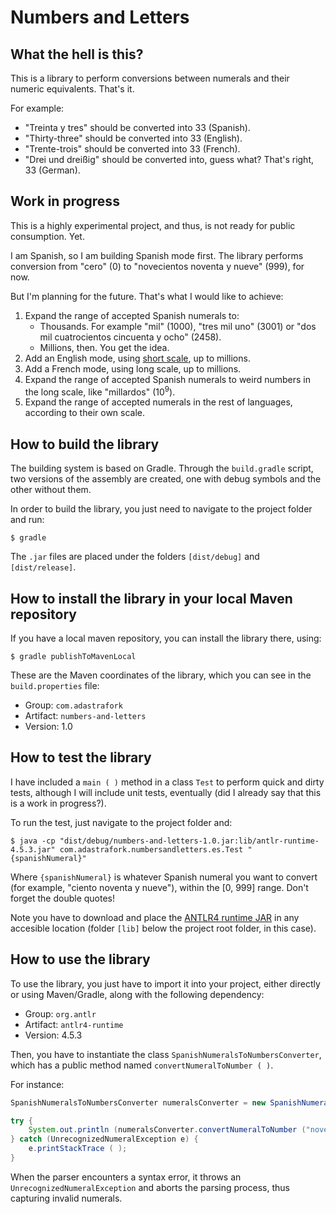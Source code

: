# Numbers and Letters

## What the hell is this?

This is a library to perform conversions between numerals and their numeric equivalents. That's it.

For example:

* "Treinta y tres" should be converted into 33 (Spanish).
* "Thirty-three" should be converted into 33 (English).
* "Trente-trois" should be converted into 33 (French).
* "Drei und dreißig" should be converted into, guess what? That's right, 33 (German).

## Work in progress

This is a highly experimental project, and thus, is not ready for public consumption. Yet.

I am Spanish, so I am building Spanish mode first. The library performs conversion from "cero" (0) to "novecientos noventa y nueve" (999), for now.

But I'm planning for the future. That's what I would like to achieve:

1. Expand the range of accepted Spanish numerals to:
    - Thousands. For example "mil" (1000), "tres mil uno" (3001) or "dos mil cuatrocientos cincuenta y ocho" (2458).
    - Millions, then. You get the idea.
2. Add an English mode, using [short scale](https://en.wikipedia.org/wiki/Long_and_short_scales), up to millions.
3. Add a French mode, using long scale, up to millions.
4. Expand the range of accepted Spanish numerals to weird numbers in the long scale, like "millardos" (10<sup>9</sup>).
5. Expand the range of accepted numerals in the rest of languages, according to their own scale.

## How to build the library

The building system is based on Gradle. Through the `build.gradle` script, two versions of the assembly are created, one with debug symbols and the other without them.

In order to build the library, you just need to navigate to the project folder and run:

```
$ gradle
```

The `.jar` files are placed under the folders `[dist/debug]` and `[dist/release]`.

## How to install the library in your local Maven repository

If you have a local maven repository, you can install the library there, using:

```
$ gradle publishToMavenLocal
```

These are the Maven coordinates of the library, which you can see in the `build.properties` file:

* Group: `com.adastrafork`
* Artifact: `numbers-and-letters`
* Version: 1.0

## How to test the library

I have included a `main ( )` method in a class `Test` to perform quick and dirty tests, although I will include unit tests, eventually (did I already say that this is a work in progress?).

To run the test, just navigate to the project folder and:

```
$ java -cp "dist/debug/numbers-and-letters-1.0.jar:lib/antlr-runtime-4.5.3.jar" com.adastrafork.numbersandletters.es.Test "{spanishNumeral}"
```

Where `{spanishNumeral}` is whatever Spanish numeral you want to convert (for example, "ciento noventa y nueve"), within the [0, 999] range. Don't forget the double quotes!

Note you have to download and place the [ANTLR4 runtime JAR](http://mvnrepository.com/artifact/org.antlr/antlr4-runtime/4.5.3) in any accesible location (folder `[lib]` below the project root folder, in this case).

## How to use the library

To use the library, you just have to import it into your project, either directly or using Maven/Gradle, along with the following dependency:

* Group: `org.antlr`
* Artifact: `antlr4-runtime`
* Version: 4.5.3

Then, you have to instantiate the class `SpanishNumeralsToNumbersConverter`, which has a public method named `convertNumeralToNumber ( )`.

For instance:

```Java
SpanishNumeralsToNumbersConverter numeralsConverter = new SpanishNumeralsToNumbersConverter ( );

try {
    System.out.println (numeralsConverter.convertNumeralToNumber ("novecientos noventa y nueve"));
} catch (UnrecognizedNumeralException e) {
    e.printStackTrace ( );
}
```

When the parser encounters a syntax error, it throws an `UnrecognizedNumeralException` and aborts the parsing process, thus capturing invalid numerals.